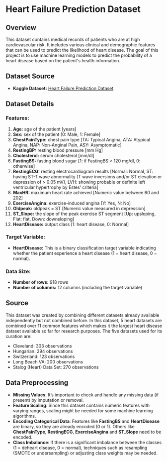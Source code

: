 # Heart Failure Prediction Dataset

## Overview
This dataset contains medical records of patients who are at high cardiovascular risk. It includes various clinical and demographic features that can be used to predict the likelihood of heart disease. The goal of this project is to use machine learning models to predict the probability of a heart disease based on the patient's health information.

## Dataset Source
- **Kaggle Dataset:** [Heart Failure Prediction Dataset](https://www.kaggle.com/datasets/fedesoriano/heart-failure-prediction)

## Dataset Details

### Features:
1. **Age:** age of the patient [years]
2. **Sex:** sex of the patient [0: Male, 1: Female]
3. **ChestPainType:** chest pain type [TA: Typical Angina, ATA: Atypical Angina, NAP: Non-Anginal Pain, ASY: Asymptomatic]
4. **RestingBP:** resting blood pressure [mm Hg]
5. **Cholesterol:** serum cholesterol [mm/dl]
6. **FastingBS:** fasting blood sugar [1: if FastingBS > 120 mg/dl, 0: otherwise]
7. **RestingECG:** resting electrocardiogram results [Normal: Normal, ST: having ST-T wave abnormality (T wave inversions and/or ST elevation or depression of > 0.05 mV), LVH: showing probable or definite left ventricular hypertrophy by Estes' criteria]
8. **MaxHR:** maximum heart rate achieved [Numeric value between 60 and 202]
9. **ExerciseAngina:** exercise-induced angina [Y: Yes, N: No]
10. **Oldpeak:** oldpeak = ST [Numeric value measured in depression]
11. **ST_Slope:** the slope of the peak exercise ST segment [Up: upsloping, Flat: flat, Down: downsloping]
12. **HeartDisease:** output class [1: heart disease, 0: Normal]


### Target Variable:
- **HeartDisease:** This is a binary classification target variable indicating whether the patient experience a heart disease (1 = heart disease, 0 = normal).

### Data Size:
- **Number of rows:** 918 rows
- **Number of columns:** 12 columns (including the target variable)

## Source
This dataset was created by combining different datasets already available independently but not combined before. In this dataset, 5 heart datasets are combined over 11 common features which makes it the largest heart disease dataset available so far for research purposes. The five datasets used for its curation are:

- Cleveland: 303 observations
- Hungarian: 294 observations
- Switzerland: 123 observations
- Long Beach VA: 200 observations
- Stalog (Heart) Data Set: 270 observations

## Data Preprocessing
- **Missing Values**: It’s important to check and handle any missing data (if present) by imputation or removal.
- **Feature Scaling**: Since this dataset contains numeric features with varying ranges, scaling might be needed for some machine learning algorithms.
- **Encoding Categorical Data**: Features like **FastingBS** and **HeartDisease** are binary, so they are already encoded (0 or 1). Others like **ChestPainType**, **RestingECG**, **ExerciseAngina** and **ST_Slope** need to be encoded.
- **Class Imbalance**: If there is a significant imbalance between the classes (1 = deheart disease, 0 = normal), techniques such as resampling (SMOTE or undersampling) or adjusting class weights may be needed.
